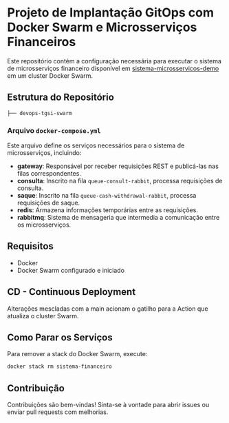 # Projeto de Implantação GitOps com Docker Swarm e Microsserviços Financeiros

Este repositório contém a configuração necessária para executar o sistema de microsserviços financeiro disponível em [sistema-microsservicos-demo](https://github.com/tuliocesarfeldmann/sistema-microsservicos-demo) em um cluster Docker Swarm.

## Estrutura do Repositório

```
├── devops-tgsi-swarm
```

### Arquivo `docker-compose.yml`
Este arquivo define os serviços necessários para o sistema de microsserviços, incluindo:

- **gateway**: Responsável por receber requisições REST e publicá-las nas filas correspondentes.
- **consulta**: Inscrito na fila `queue-consult-rabbit`, processa requisições de consulta.
- **saque**: Inscrito na fila `queue-cash-withdrawal-rabbit`, processa requisições de saque.
- **redis**: Armazena informações temporárias entre as requisições.
- **rabbitmq**: Sistema de mensageria que intermedia a comunicação entre os microsserviços.

## Requisitos

- Docker
- Docker Swarm configurado e iniciado

## CD - Continuous Deployment

Alterações mescladas com a main acionam o gatilho para a Action que atualiza o cluster Swarm.

## Como Parar os Serviços

Para remover a stack do Docker Swarm, execute:
```bash
docker stack rm sistema-financeiro
```

## Contribuição

Contribuições são bem-vindas! Sinta-se à vontade para abrir issues ou enviar pull requests com melhorias.

